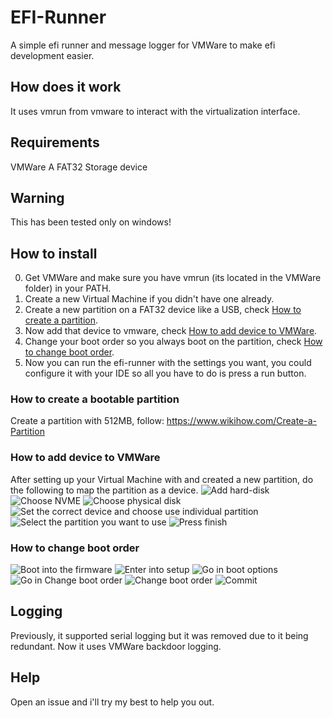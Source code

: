 # EFI-Runner
A simple efi runner and message logger for VMWare to make efi development easier.

## How does it work
It uses vmrun from vmware to interact with the virtualization interface.

## Requirements
VMWare
A FAT32 Storage device

## Warning
This has been tested only on windows!

## How to install
0. Get VMWare and make sure you have vmrun (its located in the VMWare folder) in your PATH.
1. Create a new Virtual Machine if you didn't have one already.
2. Create a new partition on a FAT32 device like a USB, check [How to create a partition](https://github.com/Azvanzed/efi-runner/edit/main/README.md#how-to-add-device-to-vmware).
3. Now add that device to vmware, check [How to add device to VMWare](https://github.com/Azvanzed/efi-runner/edit/main/README.md#how-to-add-device-to-vmware).
4. Change your boot order so you always boot on the partition, check [How to change boot order](https://github.com/Azvanzed/efi-runner/edit/main/README.md#how-to-add-device-to-vmware).
5. Now you can run the efi-runner with the settings you want, you could configure it with your IDE so all you have to do is press a run button.

### How to create a bootable partition
Create a partition with 512MB, follow: https://www.wikihow.com/Create-a-Partition

### How to add device to VMWare
After setting up your Virtual Machine with and created a new partition, do the following to map the partition as a device.
![Add hard-disk](https://i.imgur.com/ZZgG5Cc.png)
![Choose NVME](https://i.imgur.com/XwXgBtp.png)
![Choose physical disk](https://i.imgur.com/lBExls6.png)
![Set the correct device and choose use individual partition](https://i.imgur.com/fMPy8hv.png)
![Select the partition you want to use](https://i.imgur.com/EGWD86K.png)
![Press finish](https://i.imgur.com/JrHX3k8.png)

### How to change boot order
![Boot into the firmware](https://i.imgur.com/D2a4QPu.png)
![Enter into setup](https://i.imgur.com/Ov5VkyG.png)
![Go in boot options](https://i.imgur.com/d1ws5H5.png)
![Go in Change boot order](https://i.imgur.com/d1ws5H5.png)
![Change boot order](https://i.imgur.com/FTazE24.png)
![Commit](https://i.imgur.com/MNBe8XT.png)

## Logging
Previously, it supported serial logging but it was removed due to it being redundant. 
Now it uses VMWare backdoor logging.

## Help
Open an issue and i'll try my best to help you out.
